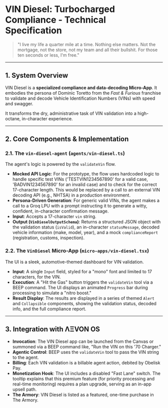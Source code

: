 # VIN Diesel: Turbocharged Compliance - Technical Specification

> "I live my life a quarter mile at a time. Nothing else matters. Not the mortgage, not the store, not my team and all their bullshit. For those ten seconds or less, I'm free."

---

## 1. System Overview

VIN Diesel is a **specialized compliance and data-decoding Micro-App**. It embodies the persona of Dominic Toretto from the *Fast & Furious* franchise to validate and decode Vehicle Identification Numbers (VINs) with speed and swagger.

It transforms the dry, administrative task of VIN validation into a high-octane, in-character experience.

---

## 2. Core Components & Implementation

### 2.1. The `vin-diesel-agent` (`agents/vin-diesel.ts`)
The agent's logic is powered by the `validateVin` flow.
- **Mocked API Logic**: For the prototype, the flow uses hardcoded logic to handle specific test VINs ('TESTVIN1234567890' for a valid case, 'BADVIN1234567890' for an invalid case) and to check for the correct 17-character length. This would be replaced by a call to an external VIN decoding API (e.g., NHTSA) in a production environment.
- **Persona-Driven Generation**: For generic valid VINs, the agent makes a call to a Groq LPU with a prompt instructing it to generate a witty, confident, in-character confirmation message.
- **Input**: Accepts a 17-character `vin` string.
- **Output (`VinDieselOutputSchema`)**: Returns a structured JSON object with the validation status (`isValid`), an in-character `statusMessage`, decoded vehicle information (make, model, year), and a mock `complianceReport` (registration, customs, inspection).

### 2.2. The `VinDiesel` Micro-App (`micro-apps/vin-diesel.tsx`)
The UI is a sleek, automotive-themed dashboard for VIN validation.
- **Input**: A single `Input` field, styled for a "mono" font and limited to 17 characters, for the VIN.
- **Execution**: A "Hit the Gas" button triggers the `validateVin` tool via a BEEP command. The UI displays an animated `Progress` bar during processing to simulate a "nitro boost."
- **Result Display**: The results are displayed in a series of themed `Alert` and `Collapsible` components, showing the validation status, decoded info, and the full compliance report.

---

## 3. Integration with ΛΞVON OS

- **Invocation**: The VIN Diesel app can be launched from the Canvas or summoned via a BEEP command like, "Run the VIN on this '70 Charger."
- **Agentic Control**: BEEP uses the `validateVin` tool to pass the VIN string to the agent.
- **Billing**: Each VIN validation is a billable agent action, debited by Obelisk Pay.
- **Monetization Hook**: The UI includes a disabled "Fast Lane" switch. The tooltip explains that this premium feature (for priority processing and real-time monitoring) requires a plan upgrade, serving as an in-app upsell path.
- **The Armory**: VIN Diesel is listed as a featured, one-time purchase in The Armory.
